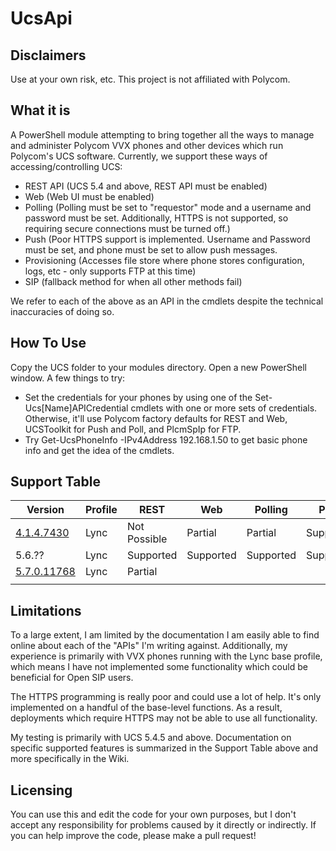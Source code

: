 # UcsApi

Disclaimers
-----------
Use at your own risk, etc. This project is not affiliated with Polycom.

What it is
----------
A PowerShell module attempting to bring together all the ways to manage and administer Polycom VVX phones and other devices which run Polycom's UCS software. Currently, we support these ways of accessing/controlling UCS:
- REST API (UCS 5.4 and above, REST API must be enabled)
- Web (Web UI must be enabled)
- Polling (Polling must be set to "requestor" mode and a username and password must be set. Additionally, HTTPS is not supported, so requiring secure connections must be turned off.)
- Push (Poor HTTPS support is implemented. Username and Password must be set, and phone must be set to allow push messages.
- Provisioning (Accesses file store where phone stores configuration, logs, etc - only supports FTP at this time)
- SIP (fallback method for when all other methods fail)

We refer to each of the above as an API in the cmdlets despite the technical inaccuracies of doing so.

How To Use
----------
Copy the UCS folder to your modules directory. Open a new PowerShell window. A few things to try:
- Set the credentials for your phones by using one of the Set-Ucs[Name]APICredential cmdlets with one or more sets of credentials. Otherwise, it'll use Polycom factory defaults for REST and Web, UCSToolkit for Push and Poll, and PlcmSpIp for FTP.
- Try Get-UcsPhoneInfo -IPv4Address 192.168.1.50 to get basic phone info and get the idea of the cmdlets.

Support Table
-------------
|Version|Profile|REST|Web|Polling|Push|Provisioning|SIP|
|-------|-------|----|---|-------|----|------------|---|
|[4.1.4.7430](https://github.com/rdbahm/Powershell-UcsApi/wiki/4.1.4.7430)|Lync|Not Possible|Partial|Partial|Supported||Partial|
|5.6.??|Lync|Supported|Supported|Supported|Supported|Supported|Supported|
|[5.7.0.11768](https://github.com/rdbahm/Powershell-UcsApi/wiki/5.7.0.11768)|Lync|Partial|||||
||||||||

Limitations
-----------
To a large extent, I am limited by the documentation I am easily able to find online about each of the "APIs" I'm writing against. Additionally, my experience is primarily with VVX phones running with the Lync base profile, which means I have not implemented some functionality which could be beneficial for Open SIP users. 

The HTTPS programming is really poor and could use a lot of help. It's only implemented on a handful of the base-level functions. As a result, deployments which require HTTPS may not be able to use all functionality.

My testing is primarily with UCS 5.4.5 and above. Documentation on specific supported features is summarized in the Support Table above and more specifically in the Wiki.

Licensing
---------
You can use this and edit the code for your own purposes, but I don't accept any responsibility for problems caused by it directly or indirectly. If you can help improve the code, please make a pull request!
